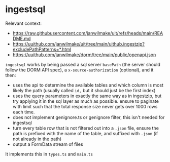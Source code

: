 # ingestsql

Relevant context:

- https://raw.githubusercontent.com/janwilmake/uit/refs/heads/main/README.md
- https://uuithub.com/janwilmake/uit/tree/main/uithub.ingestzip?excludePathPatterns=*.html
- https://uuithub.com/janwilmake/dorm/tree/main/public/openapi.json

`ingestsql` works by being passed a sql server `basePath` (the server should follow the DORM API spec), a `x-source-authorization` (optional), and it then:

- uses the api to determine the available tables and which column is most likely the path (usually called `id,` but it should just be the first index)
- uses the query parameters in exactly the same way as in ingestzip, but try applying it in the sql layer as much as possible. ensure to paginate with limit such that the total response size never gets over 1000 rows each time.
- does not implement genignore.ts or genignore filter, this isn't needed for ingestsql
- turn every table row that is not filtered out into a `.json` file, ensure the path is prefixed with the name of the table, and suffixed with `.json` (if not already in the path)
- output a FormData stream of files

It implements this in `types.ts` and `main.ts`
